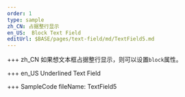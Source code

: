```yaml
--- 
order: 1
type: sample
zh_CN: 占据整行显示
en_US:  Block Text Field 
editUrl: $BASE/pages/text-field/md/TextField5.md
---
```


+++ zh_CN
如果想文本框占据整行显示，则可以设置<Code>block</Code>属性。

+++ en_US
Underlined Text Field

+++ SampleCode
fileName: TextField5
